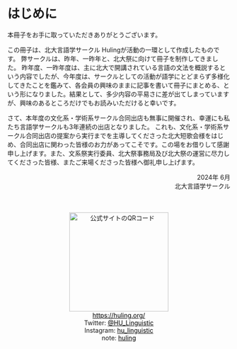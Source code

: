 # はじめに

本冊子をお手に取っていただきありがとうございます。

この冊子は、北大言語学サークル Hulingが活動の一環として作成したものです。
弊サークルは、昨年、一昨年と、北大祭に向けて冊子を制作してきました。
昨年度、一昨年度は、主に北大で開講されている言語の文法を概説するという内容でしたが、今年度は、サークルとしての活動が語学にとどまらず多様化してきたことを鑑みて、各会員の興味のままに記事を書いて冊子にまとめる、という形になりました。結果として、多少内容の平易さに差が出てしまっていますが、興味のあるところだけでもお読みいただけると幸いです。

さて、本年度の文化系・学術系サークル合同出店も無事に開催され、幸運にも私たち言語学サークルも3年連続の出店となりました。
これも、文化系・学術系サークル合同出店の提案から実行までを主導してくださった北大短歌会様をはじめ、合同出店に関わった皆様のお力があってこそです。この場をお借りして感謝申し上げます。また、文系祭実行委員、北大祭事務局及び北大祭の運営に尽力してくださった皆様、またご来場くださった皆様へ御礼申し上げます。

<p style="text-align: right;">
2024年 6月<br>
北大言語学サークル<br>
</p>

<p style="text-align: right;">
</p>

<div style="text-align: center!important; margin: 50px; ">
  <a href="https://huling.org/">
    <img src="./qr.png" alt="公式サイトのQRコード" style="width: 16em;">
  </a><br>
  <a href="https://huling.org/" alt="Web" style="color: black;">https://huling.org/</a><br>
  Twitter: <a href="https://twitter.com/HU_Linguistic" alt="Twitter" style="color: black;">@HU_Linguistic</a><br>
  Instagram: <a href="https://www.instagram.com/hu_linguistic/" alt="Instagram"style="color: black;">hu_linguistic</a><br>
  note: <a href="https://note.com/huling/m/m8a70e16198cc" alt="note" style="color: black;">huling</a><br>
</div>
